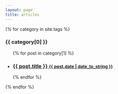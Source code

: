 ```yaml
---
layout: page
title: articles
---
```


{% for category in site.tags %}
  <h3><a name="{{ category[0] }}" class="anchors">{{ category[0] }} </a></h3>
  <ul>
    {% for post in category[1] %}
      <li>
        <h3>
          <a href="{{ post.url }}">{{ post.title }}
            <small>{{ post.date | date_to_string }}</small>
          </a>
        </h3>
      </li>
    {% endfor %}
  </ul>
{% endfor %}